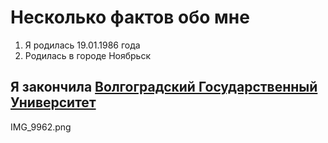 # Несколько фактов обо мне
1. Я родилась 19.01.1986 года
2. Родилась в городе Ноябрьск

## Я закончила [Волгоградский Государственный Университет](https://volsu.ru)



IMG_9962.png

